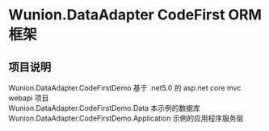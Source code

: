 # Wunion.DataAdapter CodeFirst ORM框架 
## 项目说明    
Wunion.DataAdapter.CodeFirstDemo               基于 .net5.0 的 asp.net core mvc webapi 项目   
Wunion.DataAdapter.CodeFirstDemo.Data          本示例的数据库   
Wunion.DataAdapter.CodeFirstDemo.Application   示例的应用程序服务层   
